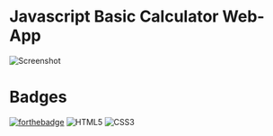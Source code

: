 # Javascript Basic Calculator Web-App
![Screenshot ](https://user-images.githubusercontent.com/105576642/197159618-29a29203-ce51-4f6f-8b52-be64b62d75d8.png)

# Badges

[![forthebadge](https://forthebadge.com/images/badges/made-with-javascript.svg)](https://forthebadge.com)
![HTML5](https://img.shields.io/badge/html5-%23E34F26.svg?style=for-the-badge&logo=html5&logoColor=white)
![CSS3](https://img.shields.io/badge/css3-%231572B6.svg?style=for-the-badge&logo=css3&logoColor=white)
